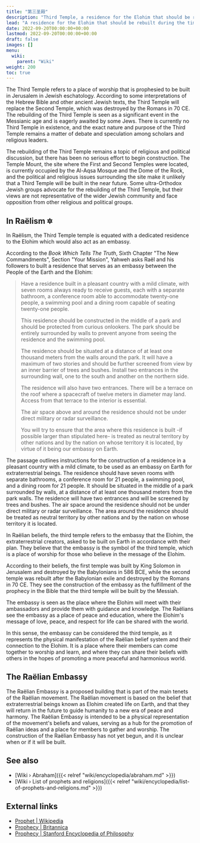 ```yaml
---
title: "第三圣殿"
description: "Third Temple, a residence for the Elohim that should be rebuilt during the times of the Apocalypse."
lead: "A residence for the Elohim that should be rebuilt during the times of the Apocalypse."
date: 2022-09-20T00:00:00+00:00
lastmod: 2022-09-20T00:00:00+00:00
draft: false
images: []
menu:
  wiki:
    parent: "Wiki"
weight: 200
toc: true
---
```


The Third Temple refers to a place of worship that is prophesied to be built in Jerusalem in Jewish eschatology. According to some interpretations of the Hebrew Bible and other ancient Jewish texts, the Third Temple will replace the Second Temple, which was destroyed by the Romans in 70 CE. The rebuilding of the Third Temple is seen as a significant event in the Messianic age and is eagerly awaited by some Jews. There is currently no Third Temple in existence, and the exact nature and purpose of the Third Temple remains a matter of debate and speculation among scholars and religious leaders.

The rebuilding of the Third Temple remains a topic of religious and political discussion, but there has been no serious effort to begin construction. The Temple Mount, the site where the First and Second Temples were located, is currently occupied by the Al-Aqsa Mosque and the Dome of the Rock, and the political and religious issues surrounding the site make it unlikely that a Third Temple will be built in the near future. Some ultra-Orthodox Jewish groups advocate for the rebuilding of the Third Temple, but their views are not representative of the wider Jewish community and face opposition from other religious and political groups.

## In Raëlism 🔯

In Raëlism, the Third Temple temple is equated with a dedicated residence to the Elohim which would also act as an embassy.

According to the _Book Which Tells The Truth_, Sixth Chapter "The New Commandments", Section "Your Mission", Yahweh asks Raël and his followers to built a residence that serves as an embassy between the People of the Earth and the Elohim:

> Have a residence built in a pleasant country with a mild climate, with seven rooms always ready to receive guests, each with a separate bathroom, a conference room able to accommodate twenty-one people, a swimming pool and a dining room capable of seating twenty-one people.
>
> This residence should be constructed in the middle of a park and should be protected from curious onlookers. The park should be entirely surrounded by walls to prevent anyone from seeing the residence and the swimming pool.
>
> The residence should be situated at a distance of at least one thousand meters from the walls around the park. It will have a maximum of two stories and should be further screened from view by an inner barrier of trees and bushes. Install two entrances in the surrounding wall, one to the south and another on the northern side.
>
> The residence will also have two entrances. There will be a terrace on the roof where a spacecraft of twelve meters in diameter may land. Access from that terrace to the interior is essential.
>
> The air space above and around the residence should not be under direct military or radar surveillance.
>
> You will try to ensure that the area where this residence is built -if possible larger than stipulated here- is treated as neutral territory by other nations and by the nation on whose territory it is located, by virtue of it being our embassy on Earth.

The passage outlines instructions for the construction of a residence in a pleasant country with a mild climate, to be used as an embassy on Earth for extraterrestrial beings. The residence should have seven rooms with separate bathrooms, a conference room for 21 people, a swimming pool, and a dining room for 21 people. It should be situated in the middle of a park surrounded by walls, at a distance of at least one thousand meters from the park walls. The residence will have two entrances and will be screened by trees and bushes. The air space around the residence should not be under direct military or radar surveillance. The area around the residence should be treated as neutral territory by other nations and by the nation on whose territory it is located.

In Raëlian beliefs, the third temple refers to the embassy that the Elohim, the extraterrestrial creators, asked to be built on Earth in accordance with their plan. They believe that the embassy is the symbol of the third temple, which is a place of worship for those who believe in the message of the Elohim.

According to their beliefs, the first temple was built by King Solomon in Jerusalem and destroyed by the Babylonians in 586 BCE, while the second temple was rebuilt after the Babylonian exile and destroyed by the Romans in 70 CE. They see the construction of the embassy as the fulfillment of the prophecy in the Bible that the third temple will be built by the Messiah.

The embassy is seen as the place where the Elohim will meet with their ambassadors and provide them with guidance and knowledge. The Raëlians see the embassy as a place of peace and education, where the Elohim's message of love, peace, and respect for life can be shared with the world.

In this sense, the embassy can be considered the third temple, as it represents the physical manifestation of the Raëlian belief system and their connection to the Elohim. It is a place where their members can come together to worship and learn, and where they can share their beliefs with others in the hopes of promoting a more peaceful and harmonious world.

## The Raëlian Embassy

The Raëlian Embassy is a proposed building that is part of the main tenets of the Raëlian movement. The Raëlian movement is based on the belief that extraterrestrial beings known as Elohim created life on Earth, and that they will return in the future to guide humanity to a new era of peace and harmony. The Raëlian Embassy is intended to be a physical representation of the movement's beliefs and values, serving as a hub for the promotion of Raëlian ideas and a place for members to gather and worship. The construction of the Raëlian Embassy has not yet begun, and it is unclear when or if it will be built.

## See also

- [Wiki › Abraham]({{< relref "wiki/encyclopedia/abraham.md" >}})</br>
- [Wiki › List of prophets and religions]({{< relref "wiki/encyclopedia/list-of-prophets-and-religions.md" >}})</br>

## External links

- [Prophet | Wikipedia](https://en.wikipedia.org/wiki/Prophet)
- [Prophecy | Britannica](https://www.britannica.com/topic/prophecy)
- [Prophecy | Stanford Encyclopedia of Philosophy](https://plato.stanford.edu/entries/prophecy/)
